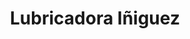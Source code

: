 ---
title: "Lubricadora Iñiguez"
url: /loja-ecuador/lubricadora-iniguez/
shop: piezas de automóviles
---